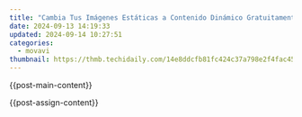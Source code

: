 ```yaml
---
title: "Cambia Tus Imágenes Estáticas a Contenido Dinámico Gratuitamente: Convierte Tu Archivo MPG Directamente a Formato GIF Usando El Servicio Gratuito De Movavi Online Image Editor."
date: 2024-09-13 14:19:33
updated: 2024-09-14 10:27:51
categories:
  - movavi
thumbnail: https://thmb.techidaily.com/14e8ddcfb81fc424c37a798e2f4fac450a83bd3f6d231984ceb0349e3e717f14.jpg
---
```


{{post-main-content}}

<ins class="adsbygoogle"
     style="display:block"
     data-ad-format="autorelaxed"
     data-ad-client="ca-pub-7571918770474297"
     data-ad-slot="1223367746"></ins>

{{post-assign-content}}

<ins class="adsbygoogle"
     style="display:block"
     data-ad-client="ca-pub-7571918770474297"
     data-ad-slot="8358498916"
     data-ad-format="auto"
     data-full-width-responsive="true"></ins>
